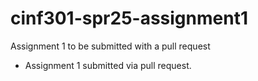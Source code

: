 # cinf301-spr25-assignment1
Assignment 1 to be submitted with a pull request

* Assignment 1 submitted via pull request.

